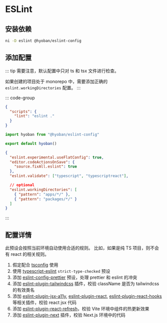 # ESLint

## 安装依赖

```sh
ni -D eslint @hyoban/eslint-config
```

## 添加配置

::: tip
需要注意，默认配置中只对 ts 和 tsx 文件进行检查。

如果创建的项目处于 monorepo 中，需要添加正确的 `eslint.workingDirectories` 配置。
:::

::: code-group

```json [package.json]
{
  "scripts": {
    "lint": "eslint ."
  }
}
```

```js [eslint.config.js]
import hyoban from "@hyoban/eslint-config"

export default hyoban()
```

```json [.vscode/settings.json]
{
  "eslint.experimental.useFlatConfig": true,
  "editor.codeActionsOnSave": {
    "source.fixAll.eslint": true
  },
  "eslint.validate": ["typescript", "typescriptreact"],

  // optional
  "eslint.workingDirectories": [
    { "pattern": "apps/*/" },
    { "pattern": "packages/*/" }
  ]
}
```

:::

## 配置详情

此预设会按照当前环境自动使用合适的规则。
比如，如果是纯 TS 项目，则不会有 react 的相关规则。

1. 假定配合 [tsconfig](tsconfig.md) 使用
1. 使用 [typescript-eslint][] `strict-type-checked` 预设
1. 添加 [eslint-config-prettier][] 预设，处理 prettier 和 eslint 的冲突
1. 添加 [eslint-plugin-tailwindcss][] 插件，校验 className 是否为 tailwindcss 的有效类名
1. 添加 [eslint-plugin-jsx-a11y][], [eslint-plugin-react][], [eslint-plugin-react-hooks][] 等相关插件，校验 react jsx 代码
1. 添加 [eslint-plugin-react-refresh][]，校验 Vite 环境中组件的热更新效果
1. 添加 [eslint-plugin-next][] 插件，校验 Next.js 环境中的代码

[typescript-eslint]: https://github.com/typescript-eslint/typescript-eslint
[eslint-config-prettier]: https://github.com/prettier/eslint-config-prettier
[eslint-plugin-tailwindcss]: https://github.com/francoismassart/eslint-plugin-tailwindcss
[eslint-plugin-jsx-a11y]: https://github.com/jsx-eslint/eslint-plugin-jsx-a11y
[eslint-plugin-react]: https://github.com/jsx-eslint/eslint-plugin-react
[eslint-plugin-react-hooks]: https://github.com/facebook/react/tree/main/packages/eslint-plugin-react-hooks
[eslint-plugin-react-refresh]: https://github.com/ArnaudBarre/eslint-plugin-react-refresh
[eslint-plugin-next]: https://www.npmjs.com/package/@next/eslint-plugin-next
